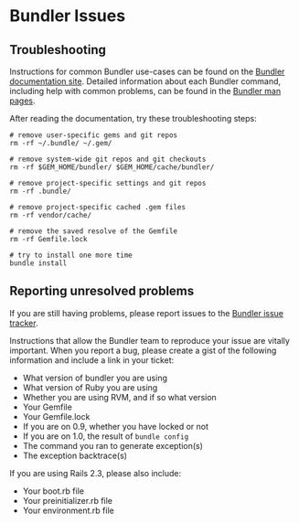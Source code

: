 # Bundler Issues

## Troubleshooting

Instructions for common Bundler use-cases can be found on the [Bundler documentation site](http://gembundler.com/v1.0/). Detailed information about each Bundler command, including help with common problems, can be found in the [Bundler man pages](http://gembundler.com/man/bundle.1.html).

After reading the documentation, try these troubleshooting steps:

    # remove user-specific gems and git repos
    rm -rf ~/.bundle/ ~/.gem/

    # remove system-wide git repos and git checkouts
    rm -rf $GEM_HOME/bundler/ $GEM_HOME/cache/bundler/

    # remove project-specific settings and git repos
    rm -rf .bundle/

    # remove project-specific cached .gem files
    rm -rf vendor/cache/

    # remove the saved resolve of the Gemfile
    rm -rf Gemfile.lock

    # try to install one more time
    bundle install

## Reporting unresolved problems

If you are still having problems, please report issues to the [Bundler issue tracker](http://github.com/carlhuda/bundler/issues/).

Instructions that allow the Bundler team to reproduce your issue are vitally important. When you report a bug, please create a gist of the following information and include a link in your ticket:

  - What version of bundler you are using
  - What version of Ruby you are using
  - Whether you are using RVM, and if so what version
  - Your Gemfile
  - Your Gemfile.lock
  - If you are on 0.9, whether you have locked or not
  - If you are on 1.0, the result of `bundle config`
  - The command you ran to generate exception(s)
  - The exception backtrace(s)

If you are using Rails 2.3, please also include:

  - Your boot.rb file
  - Your preinitializer.rb file
  - Your environment.rb file
